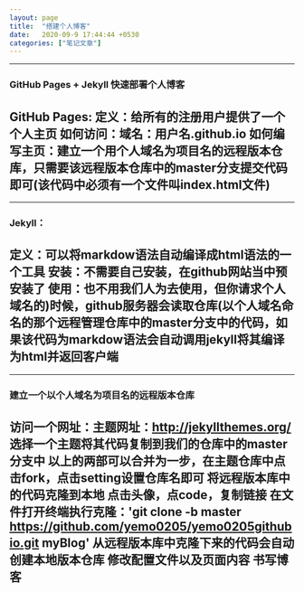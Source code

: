 ```yaml
---
layout: page
title:  "搭建个人博客"
date:   2020-09-9 17:44:44 +0530
categories: ["笔记文章"]
---
```



---
### GitHub Pages + Jekyll 快速部署个人博客
  GitHub Pages:
  定义：给所有的注册用户提供了一个个人主页
  如何访问：域名：用户名.github.io
  如何编写主页：建立一个用个人域名为项目名的远程版本仓库，只需要该远程版本仓库中的master分支提交代码即可(该代码中必须有一个文件叫index.html文件)
---

---
### Jekyll：
  定义：可以将markdow语法自动编译成html语法的一个工具
  安装：不需要自己安装，在github网站当中预安装了
  使用：也不用我们人为去使用，但你请求个人域名的)时候，github服务器会读取仓库(以个人域名命名的那个远程管理仓库中的master分支中的代码，如果该代码为markdow语法会自动调用jekyll将其编译为html并返回客户端
---

---
### 建立一个以个人域名为项目名的远程版本仓库
  访问一个网址：主题网址：http://jekyllthemes.org/ 选择一个主题将其代码复制到我们的仓库中的master分支中
  以上的两部可以合并为一步，在主题仓库中点击fork，点击setting设置仓库名即可
  将远程版本库中的代码克隆到本地
  点击头像，点code，复制链接
  在文件打开终端执行克隆：'git clone -b master https://github.com/yemo0205/yemo0205githubio.git myBlog'
从远程版本库中克隆下来的代码会自动创建本地版本仓库
 修改配置文件以及页面内容
 书写博客
---